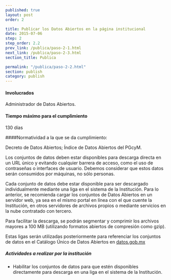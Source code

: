 ```yaml
---
published: true
layout: post
order: 2

title: Publicar los Datos Abiertos en la página institucional
date: 2015-07-06
step: 2
step_order: 2.2
prev_link: /publica/paso-2-1.html
next_link: /publica/paso-2-3.html
section_title: Publica

permalink: "/publica/paso-2-2.html"
section: publish
category: publish
---
```


#### Involucrados

Administrador de Datos Abiertos.

#### Tiempo máximo para el cumplimiento

130 días

####Normatividad a la que se da cumplimiento:

Decreto de Datos Abiertos; Índice de Datos Abiertos del PGcyM.

Los conjuntos de datos deben estar disponibles para descarga directa en un URL único y evitando cualquier barrera de acceso, como el uso de contraseñas o interfaces de usuario. Debemos considerar que estos datos serán consumidos por máquinas, no sólo personas.

Cada conjunto de datos debe estar disponible para ser descargado individualmente mediante una liga en el sistema de la Institución. Para lo anterior, se recomienda cargar los conjuntos de Datos Abiertos en un servidor web, ya sea en el mismo portal en línea con el que cuente la Institución, en otros servidores de archivos propios o mediante servicios en la nube contratado con tercero.

Para facilitar la descarga, se podrán segmentar y comprimir los archivos mayores a 100 MB (utilizando formatos abiertos de compresión como gzip).

Estas ligas serán utilizadas posteriormente para referenciar los conjuntos de datos en el Catálogo Único de Datos Abiertos en <a href="http://datos.gob.mx" target="_blank">datos.gob.mx</a>

##### Actividades a realizar por la institución

<ul class="highlight-list">
    <li>Habilitar los conjuntos de datos para que estén disponibles directamente para descarga en una liga en el sistema de la Institución.</li>
</ul>